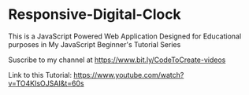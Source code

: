 # Responsive-Digital-Clock
This is a JavaScript Powered Web Application Designed for Educational purposes in My JavaScript Beginner's Tutorial Series

Suscribe to my channel at https://www.bit.ly/CodeToCreate-videos

Link to this Tutorial: https://www.youtube.com/watch?v=TO4KIsOJSAI&t=60s
